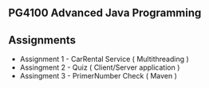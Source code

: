 ## PG4100 Advanced Java Programming 


## Assignments 

- Assignment 1 - CarRental Service ( Multithreading )
- Assingment 2 - Quiz ( Client/Server application )
- Assingment 3 - PrimerNumber Check ( Maven )




